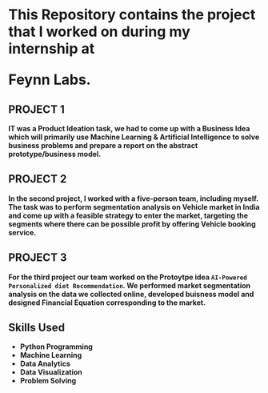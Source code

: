 <h1>This Repository contains the project that I worked on during my internship at <p href ="https://feynnlabs.com" ><b>Feynn Labs.</p></h1>

## PROJECT 1 
IT was a Product Ideation task, we had to come up with a Business Idea which will primarily use Machine Learning & Artificial Intelligence to solve business problems and prepare a report on the abstract prototype/business model.

## PROJECT 2
In the second project, I worked with a five-person team, including myself. The task was to perform segmentation analysis on Vehicle market in India and come up with a feasible strategy to enter the market, targeting the segments where there can be possible profit by offering Vehicle booking service.

## PROJECT 3
For the third project our team worked on the Protoytpe idea `AI-Powered Personalized diet Recommendation`. We performed market segmentation analysis on the data we collected online, developed buisness model and designed Financial Equation corresponding to the market.

## Skills Used
* Python Programming
* Machine Learning
* Data Analytics
* Data Visualization
* Problem Solving
